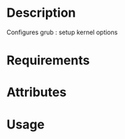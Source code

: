 Description
===========
Configures grub : setup kernel options

Requirements
============

Attributes
==========

Usage
=====

